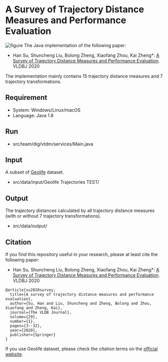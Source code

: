 # A Survey of Trajectory Distance Measures and Performance Evaluation
![figure](figure.jpg)
The Java implementation of the following paper:
- Han Su, Shuncheng Liu, Bolong Zheng, Xiaofang Zhou, Kai Zheng*: [A Survey of Trajectory Distance Measures and Performance Evaluation](https://leoshuncheng.github.io/pap/vldbj_2020_su.pdf). VLDBJ 2020

The implementation mainly contains 15 trajectory distance measures and 7 trajectory transformations.

## Requirement
- System: Windows/Linux/macOS
- Language: Java 1.8

## Run
- src/team/dig/vtdm/services/Main.java

## Input
A subset of [Geolife](https://www.microsoft.com/en-us/research/publication/geolife-gps-trajectory-dataset-user-guide/) dataset.
- src/data/input/Geolife Trajectories TEST/




## Output
The trajectory distances calculated by all trajectory distance measures (with or without 7 trajectory transformations).
- src/data/output/

## Citation
If you find this repository useful in your research, please at least cite the following paper:


- Han Su, Shuncheng Liu, Bolong Zheng, Xiaofang Zhou, Kai Zheng*: [A Survey of Trajectory Distance Measures and Performance Evaluation](https://leoshuncheng.github.io/pap/vldbj_2020_su.pdf). VLDBJ 2020


```
@article{su2020survey,
  title={A survey of trajectory distance measures and performance evaluation},
  author={Su, Han and Liu, Shuncheng and Zheng, Bolong and Zhou, Xiaofang and Zheng, Kai},
  journal={The VLDB Journal},
  volume={29},
  number={1},
  pages={3--32},
  year={2020},
  publisher={Springer}
}
```

If you use Geolife dataset, please check the citation terms on the [official website](https://www.microsoft.com/en-us/research/publication/geolife-gps-trajectory-dataset-user-guide/).
